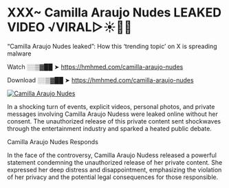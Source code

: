 # XXX~ Camilla Araujo Nudes LEAKED VIDEO ️√VIRAL▷☀️👄💥

“Camilla Araujo Nudes leaked”: How this ‘trending topic’ on X is spreading malware

Watch ░░▒▓██ ➤ https://hmhmed.com/camilla-araujo-nudes

Download ░░▒▓██ ➤ https://hmhmed.com/camilla-araujo-nudes

[![Camilla Araujo Nudes](https://i.imgur.com/dJHk4Zq.gif)](https://hmhmed.com/camilla-araujo-nudes)

In a shocking turn of events, explicit videos, personal photos, and private messages involving Camilla Araujo Nudess were leaked online without her consent. The unauthorized release of this private content sent shockwaves through the entertainment industry and sparked a heated public debate.

Camilla Araujo Nudes Responds

In the face of the controversy, Camilla Araujo Nudess released a powerful statement condemning the unauthorized release of her private content. She expressed her deep distress and disappointment, emphasizing the violation of her privacy and the potential legal consequences for those responsible.